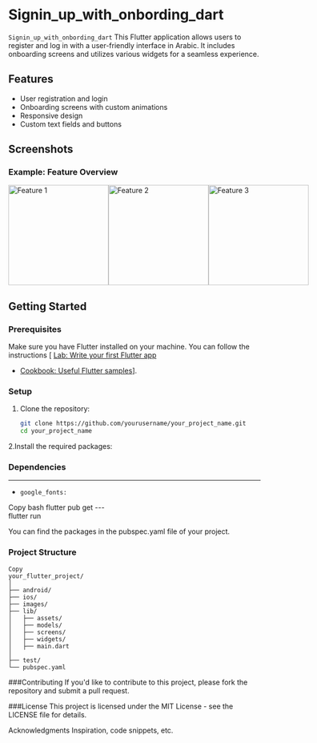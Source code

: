 # Signin_up_with_onbording_dart 

`Signin_up_with_onbording_dart` This Flutter application allows users to register and log in with a user-friendly interface in Arabic. It includes onboarding screens and utilizes various widgets for a seamless experience.

## Features
- User registration and login
- Onboarding screens with custom animations
- Responsive design
- Custom text fields and buttons

## Screenshots


### Example: Feature Overview

<div style="display: flex; justify-content: space-around;">
    <img src="screenshot1.png" alt="Feature 1" width="200" />
    <img src="screenshot2.png" alt="Feature 2" width="200" />
    <img src="screenshot3.png" alt="Feature 3" width="200" />
</div>

## Getting Started

### Prerequisites
Make sure you have Flutter installed on your machine. You can follow the instructions [ [Lab: Write your first Flutter app](https://docs.flutter.dev/get-started/codelab)
- [Cookbook: Useful Flutter samples](https://docs.flutter.dev/cookbook)].

### Setup
1. Clone the repository:

   ```bash
   git clone https://github.com/yourusername/your_project_name.git
   cd your_project_name

2.Install the required packages:
### Dependencies
---
- `google_fonts:`


Copy
 bash
        flutter pub get
      ---  
         flutter run

You can find the packages in the pubspec.yaml file of your project.

### Project Structure

```shell  
Copy
your_flutter_project/
│
├── android/
├── ios/
├── images/
├── lib/
│   ├── assets/
│   ├── models/
│   ├── screens/
│   ├── widgets/
│   ├── main.dart
│
├── test/
└── pubspec.yaml
```

###Contributing
If you'd like to contribute to this project, please fork the repository and submit a pull request.

###License
This project is licensed under the MIT License - see the LICENSE file for details.

Acknowledgments
Inspiration, code snippets, etc.
